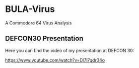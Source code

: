 # BULA-Virus
A Commodore 64 Virus Analysis

## DEFCON30 Presentation
Here you can find the video of my presentation at DEFCON 30:

https://www.youtube.com/watch?v=Dl7l7gdr34o
